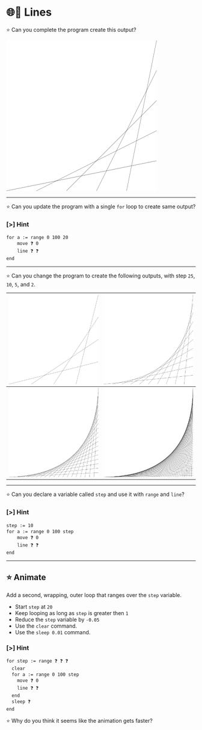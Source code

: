 # 🌐🫵 Lines

⭐ Can you complete the program create this output?

![Static lines](img/lines.svg)

---

⭐ Can you update the program with a single `for` loop to create same output?

### [>] Hint

```evy
for a := range 0 100 20
    move ❓ 0
    line ❓ ❓
end
```

---

⭐ Can you change the program to create the following outputs, with step `25`,
`10`, `5`, and `2`.

| ![4 Lines]  | ![10 Lines] |
| ----------- | ----------- |
| ![20 Lines] | ![50 Lines] |

[4 Lines]: img/4-lines.svg "evy:edit"
[10 Lines]: img/10-lines.svg "evy:edit"
[20 Lines]: img/20-lines.svg "evy:edit"
[50 Lines]: img/50-lines.svg "evy:edit"

---

⭐ Can you declare a variable called `step` and use it with `range` and `line`?

### [>] Hint

```evy
step := 10
for a := range 0 100 step
    move ❓ 0
    line ❓ ❓
end
```

---

## ⭐ Animate

Add a second, wrapping, outer loop that ranges over the `step` variable.

- Start `step` at `20`
- Keep looping as long as `step` is greater then `1`
- Reduce the `step` variable by `-0.05`
- Use the `clear` command.
- Use the `sleep 0.01` command.

### [>] Hint

```evy
for step := range ❓ ❓ ❓
  clear
  for a := range 0 100 step
    move ❓ 0
    line ❓ ❓
  end
  sleep ❓
end
```

⭐ Why do you think it seems like the animation gets faster?
